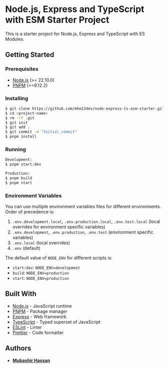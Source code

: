 # Node.js, Express and TypeScript with ESM Starter Project

This is a starter project for Node.js, Express and TypeScript with ES Modules.

## Getting Started

### Prerequisites

- [Node.js](https://nodejs.org/en/) (>= 22.10.0)
- [PNPM](https://pnpm.io) (>=9.12.2)

### Installing

```bash
$ git clone https://github.com/mhm13dev/node-express-ts-esm-starter.git --depth 1 <project-name>
$ cd <project-name>
$ rm -rf .git
$ git init
$ git add .
$ git commit -m "Initial commit"
$ pnpm install
```

### Running

```bash
Development:
$ pnpm start:dev

Production:
$ pnpm build
$ pnpm start
```

### Environment Variables

You can use multiple environment variables files for different environments.
Order of precedence is:

1. `.env.development.local`, `.env.production.local`, `.env.test.local` (local overrides for environment specific variables)
2. `.env.development`, `.env.production`, `.env.test` (environment specific variables)
3. `.env.local` (local overrides)
4. `.env` (default)

The default value of `NODE_ENV` for different scripts is:

- `start:dev`: `NODE_ENV=development`
- `build`: `NODE_ENV=production`
- `start`: `NODE_ENV=production`

## Built With

- [Node.js](https://nodejs.org/en/) - JavaScript runtime
- [PNPM](https://pnpm.io/) - Package manager
- [Express](https://expressjs.com/) - Web framework
- [TypeScript](https://www.typescriptlang.org/) - Typed superset of JavaScript
- [ESLint](https://eslint.org/) - Linter
- [Prettier](https://prettier.io/) - Code formatter

## Authors

- **[Mubashir Hassan](https://mhm13.dev/)**
